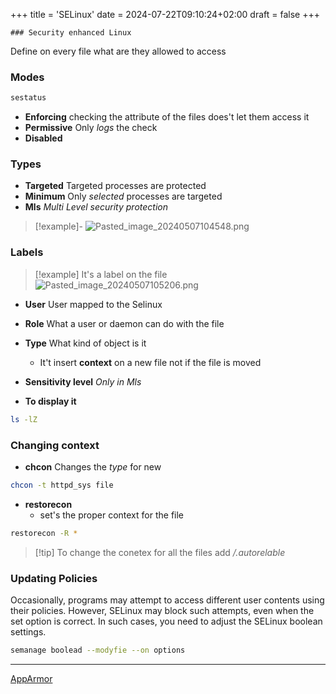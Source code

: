 +++
title = 'SELinux'
date = 2024-07-22T09:10:24+02:00
draft = false
+++

    ### Security enhanced Linux
Define on every file what are they allowed to access 
### Modes
```bash
sestatus
```
- **Enforcing** 
	 checking the attribute of the files does't let them access it 
- **Permissive** 
	Only *logs* the check 
- **Disabled**

### Types 
 
- **Targeted**
	Targeted processes are protected
- **Minimum** 
	Only *selected* processes are targeted
- **Mls** 
	*Multi Level security protection* 
>[!example]-
> ![Pasted_image_20240507104548.png](/Pasted_image_20240507104548.png)
### Labels
>[!example] It's a label on the file
>![Pasted_image_20240507105206.png](/Pasted_image_20240507105206.png)

- **User**
	User mapped to the Selinux 
- **Role**
	What a user or daemon can do with the file 
- **Type**
	What kind of object is it 
	-  It't insert  **context** on a new file not if the file is moved
- **Sensitivity level**
	 *Only in Mls* 

- **To display it**
 ```bash
 ls -lZ
```

### Changing context
- **chcon** 
	Changes the *type*  for new 

```bash
chcon -t httpd_sys file
```
- **restorecon**
	- set's the proper context for the file 

```bash
restorecon -R *
```

>[!tip] To change the conetex for all the files 
>add */.autorelable* 


### Updating Policies
Occasionally, programs may attempt to access different user contents using their policies. However, SELinux may block such attempts, even when the set option is correct. In such cases, you need to adjust the SELinux boolean settings.


```bash
semanage boolead --modyfie --on options
```


---

[AppArmor](/AppArmor.md)